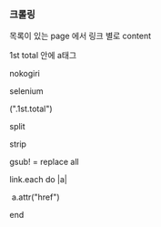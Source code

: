 ### 크롤링



목록이 있는 page 에서 링크 별로 content

1st total 안에 a태그

nokogiri

selenium

(".1st.total")

split

strip

gsub! = replace all



link.each do |a|

​	a.attr("href")

end
